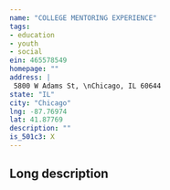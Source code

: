 ```yaml
---
name: "COLLEGE MENTORING EXPERIENCE"
tags:
- education
- youth
- social
ein: 465578549
homepage: ""
address: |
 5800 W Adams St, \nChicago, IL 60644
state: "IL"
city: "Chicago"
lng: -87.76974
lat: 41.87769
description: ""
is_501c3: X
---
```


## Long description


